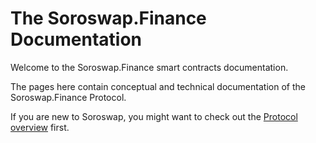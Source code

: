 # The Soroswap.Finance Documentation

Welcome to the Soroswap.Finance smart contracts documentation.

The pages here contain conceptual and technical documentation of the Soroswap.Finance Protocol.

If you are new to Soroswap, you might want to check out the [Protocol overview](./01-concepts/01-protocol-overview/01-how-soroswap-works) first.
